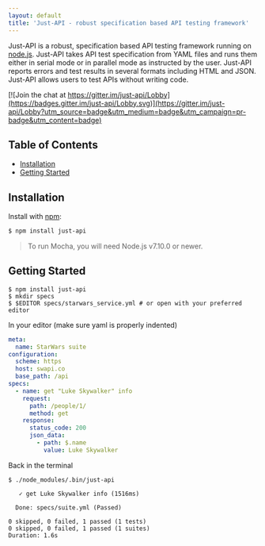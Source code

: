 ```yaml
---
layout: default
title: 'Just-API - robust specification based API testing framework'
---
```


Just-API is a robust, specification based API testing framework running on [node.js](http://nodejs.org/). Just-API takes API test specification from YAML files and runs them either in serial mode or in parallel mode as instructed by the user. Just-API reports errors and test results in several formats including HTML and JSON.
Just-API allows users to test APIs without writing code.


[![Join the chat at https://gitter.im/just-api/Lobby](https://badges.gitter.im/just-api/Lobby.svg)](https://gitter.im/just-api/Lobby?utm_source=badge&utm_medium=badge&utm_campaign=pr-badge&utm_content=badge)


## Table of Contents

<!-- toc -->

- [Installation](#installation)
- [Getting Started](#getting-started)

<!-- tocstop -->

## Installation

Install with [npm](https://npmjs.org):

```sh
$ npm install just-api
```

>To run Mocha, you will need Node.js v7.10.0 or newer.


## Getting Started

```
$ npm install just-api
$ mkdir specs
$ $EDITOR specs/starwars_service.yml # or open with your preferred editor
```

In your editor (make sure yaml is properly indented)

```yaml
meta:
  name: StarWars suite
configuration:
  scheme: https
  host: swapi.co
  base_path: /api
specs:
  - name: get "Luke Skywalker" info
    request:
      path: /people/1/
      method: get
    response:
      status_code: 200
      json_data:
        - path: $.name
          value: Luke Skywalker
```

Back in the terminal

```
$ ./node_modules/.bin/just-api

   ✓ get Luke Skywalker info (1516ms)

  Done: specs/suite.yml (Passed)

0 skipped, 0 failed, 1 passed (1 tests)
0 skipped, 0 failed, 1 passed (1 suites)
Duration: 1.6s
```


